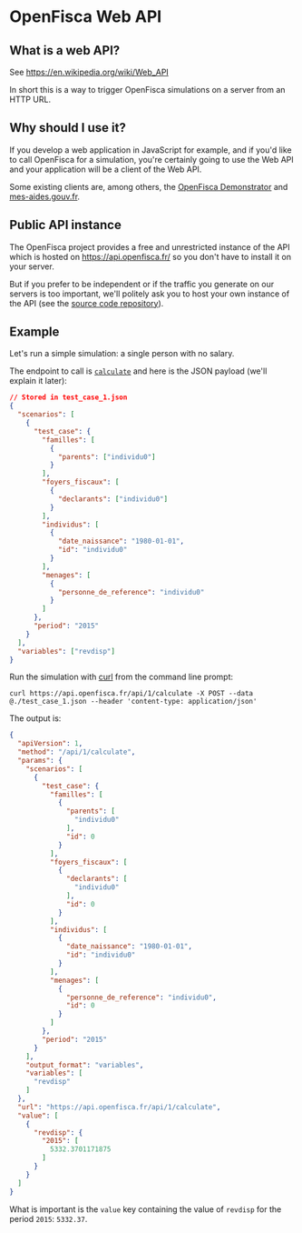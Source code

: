 # OpenFisca Web API

## What is a web API?

See https://en.wikipedia.org/wiki/Web_API

In short this is a way to trigger OpenFisca simulations on a server from an HTTP URL.

## Why should I use it?

If you develop a web application in JavaScript for example, and if you'd like to call OpenFisca for a simulation, you're certainly going to use the Web API and your application will be a client of the Web API.

Some existing clients are, among others, the [OpenFisca Demonstrator](https://ui.openfisca.fr/) and [mes-aides.gouv.fr](https://mes-aides.gouv.fr/).

## Public API instance

The OpenFisca project provides a free and unrestricted instance of the API which is hosted on https://api.openfisca.fr/ so you don't have to install it on your server.

But if you prefer to be independent or if the traffic you generate on our servers is too important, we'll politely ask you to host your own instance of the API (see the [source code repository](https://github.com/openfisca/openfisca-web-api)).

## Example

Let's run a simple simulation: a single person with no salary.

The endpoint to call is [`calculate`](endpoints.html) and here is the JSON payload (we'll explain it later):

```json
// Stored in test_case_1.json
{
  "scenarios": [
    {
      "test_case": {
        "familles": [
          {
            "parents": ["individu0"]
          }
        ],
        "foyers_fiscaux": [
          {
            "declarants": ["individu0"]
          }
        ],
        "individus": [
          {
            "date_naissance": "1980-01-01",
            "id": "individu0"
          }
        ],
        "menages": [
          {
            "personne_de_reference": "individu0"
          }
        ]
      },
      "period": "2015"
    }
  ],
  "variables": ["revdisp"]
}
```

Run the simulation with [curl](https://curl.haxx.se/) from the command line prompt:

```
curl https://api.openfisca.fr/api/1/calculate -X POST --data @./test_case_1.json --header 'content-type: application/json'
```

The output is:

```json
{
  "apiVersion": 1,
  "method": "/api/1/calculate",
  "params": {
    "scenarios": [
      {
        "test_case": {
          "familles": [
            {
              "parents": [
                "individu0"
              ],
              "id": 0
            }
          ],
          "foyers_fiscaux": [
            {
              "declarants": [
                "individu0"
              ],
              "id": 0
            }
          ],
          "individus": [
            {
              "date_naissance": "1980-01-01",
              "id": "individu0"
            }
          ],
          "menages": [
            {
              "personne_de_reference": "individu0",
              "id": 0
            }
          ]
        },
        "period": "2015"
      }
    ],
    "output_format": "variables",
    "variables": [
      "revdisp"
    ]
  },
  "url": "https://api.openfisca.fr/api/1/calculate",
  "value": [
    {
      "revdisp": {
        "2015": [
          5332.3701171875
        ]
      }
    }
  ]
}
```

What is important is the `value` key containing the value of `revdisp` for the period `2015`: `5332.37`.